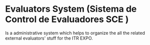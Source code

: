 # Evaluators System (Sistema de Control de Evaluadores SCE )
Is a administrative system which helps to organize the all the related external evaluators' stuff for the ITR EXPO.
